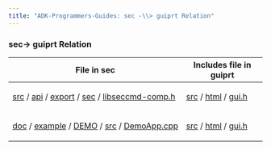 ```yaml
---
title: "ADK-Programmers-Guides: sec -\\> guiprt Relation"
---
```


### sec→ guiprt Relation

| File in sec | Includes file in guiprt |
|----|----|
| <p><a href="dir_8266e5c14dc74e90f33f07ca932afbf0.md">src</a> / <a href="dir_b923322e571c7bbbdf8ca0235601f24c.md">api</a> / <a href="dir_a4bd7de3367ab1637f06ad0eeada778b.md">export</a> / <a href="dir_f7f8126e2ed8b92f6435c9f330cc6acf.md">sec</a> / <a href="libseccmd-comp_8h.md">libseccmd-comp.h</a></p> | <p><a href="dir_7447c8e6446ba60664134d106c4ecb69.md">src</a> / <a href="dir_8c13e55433a2f6247a8b0f337ff26c19.md">html</a> / <a href="gui_8h.md">gui.h</a></p> |
| <p><a href="dir_af49d7f2a9f0f61715aac146fdbce857.md">doc</a> / <a href="dir_01d3c66624072e517142f41ff3dfa7dc.md">example</a> / <a href="dir_60e25c46934361ce83ab9c92766077ab.md">DEMO</a> / <a href="dir_6a23c0218920424caf6f72d8e4bb8037.md">src</a> / <a href="_demo_app_8cpp.md">DemoApp.cpp</a></p> | <p><a href="dir_7447c8e6446ba60664134d106c4ecb69.md">src</a> / <a href="dir_8c13e55433a2f6247a8b0f337ff26c19.md">html</a> / <a href="gui_8h.md">gui.h</a></p> |

